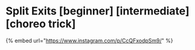 # Split Exits \[beginner] \[intermediate] \[choreo trick]

{% embed url="https://www.instagram.com/p/CcQFxodpSm9/" %}
